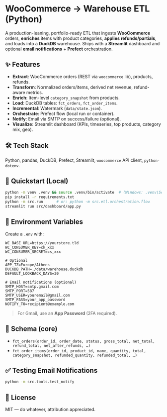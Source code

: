 # WooCommerce → Warehouse ETL (Python)

A production-leaning, portfolio-ready ETL that ingests **WooCommerce** orders, **enriches** items with product categories, **applies refunds/partials**, and loads into a **DuckDB** warehouse. Ships with a **Streamlit** dashboard and optional **email notifications** + **Prefect** orchestration.

## ✨ Features

* **Extract**: WooCommerce orders (REST via `woocommerce` lib), products, refunds.
* **Transform**: Normalized orders/items, derived net revenue, refund-aware metrics.
* **Enrich**: Item-level `category_snapshot` from products.
* **Load**: DuckDB tables: `fct_orders`, `fct_order_items`.
* **Incremental**: Watermark (`data/state.json`).
* **Orchestrate**: Prefect flow (local run or container).
* **Notify**: Email via SMTP on success/failure (optional).
* **Visualize**: Streamlit dashboard (KPIs, timeseries, top products, category mix, geo).

## 🛠️ Tech Stack

Python, pandas, DuckDB, Prefect, Streamlit, `woocommerce` API client, `python-dotenv`.

## 🚀 Quickstart (Local)

```bash
python -m venv .venv && source .venv/bin/activate  # (Windows: .venv\Scripts\activate)
pip install -r requirements.txt
python -m src.run      # or: python -m src.etl.orchestration.flow
streamlit run src/dashboard/app.py
```

## 🔐 Environment Variables

Create a `.env` with:

```
WC_BASE_URL=https://yourstore.tld
WC_CONSUMER_KEY=ck_xxx
WC_CONSUMER_SECRET=cs_xxx

# Optional
APP_TZ=Europe/Athens
DUCKDB_PATH=./data/warehouse.duckdb
DEFAULT_LOOKBACK_DAYS=30

# Email notifications (optional)
SMTP_HOST=smtp.gmail.com
SMTP_PORT=587
SMTP_USER=youremail@gmail.com
SMTP_PASS=your_app_password
NOTIFY_TO=recipient@example.com
```

> For Gmail, use an **App Password** (2FA required).

## 🧱 Schema (core)

* `fct_orders(order_id, order_date, status, gross_total, net_total, refund_total, net_after_refunds, …)`
* `fct_order_items(order_id, product_id, name, quantity, total, category_snapshot, refunded_quantity, refunded_total, …)`

## ✅ Testing Email Notifications

```bash
python -m src.tools.test_notify
```

## 📝 License

MIT — do whatever, attribution appreciated.
